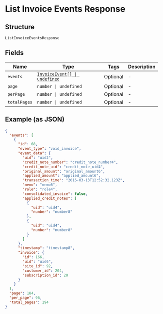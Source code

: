 
# List Invoice Events Response

## Structure

`ListInvoiceEventsResponse`

## Fields

| Name | Type | Tags | Description |
|  --- | --- | --- | --- |
| `events` | [`InvoiceEvent[] \| undefined`](../../doc/models/invoice-event.md) | Optional | - |
| `page` | `number \| undefined` | Optional | - |
| `perPage` | `number \| undefined` | Optional | - |
| `totalPages` | `number \| undefined` | Optional | - |

## Example (as JSON)

```json
{
  "events": [
    {
      "id": 68,
      "event_type": "void_invoice",
      "event_data": {
        "uid": "uid2",
        "credit_note_number": "credit_note_number4",
        "credit_note_uid": "credit_note_uid4",
        "original_amount": "original_amount6",
        "applied_amount": "applied_amount6",
        "transaction_time": "2016-03-13T12:52:32.123Z",
        "memo": "memo6",
        "role": "role4",
        "consolidated_invoice": false,
        "applied_credit_notes": [
          {
            "uid": "uid4",
            "number": "number8"
          },
          {
            "uid": "uid4",
            "number": "number8"
          }
        ]
      },
      "timestamp": "timestamp8",
      "invoice": {
        "id": 166,
        "uid": "uid6",
        "site_id": 92,
        "customer_id": 204,
        "subscription_id": 20
      }
    }
  ],
  "page": 184,
  "per_page": 96,
  "total_pages": 194
}
```

